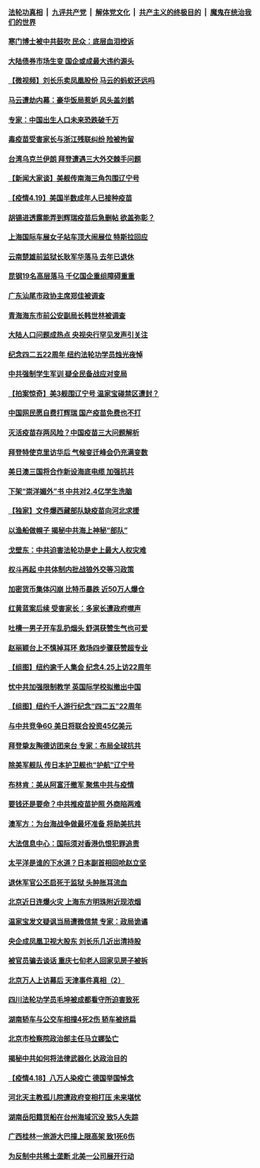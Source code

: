 

####  [法轮功真相](../../../../basic/blob/master/README.md?t=04200002) &nbsp;|&nbsp; [九评共产党](../../../../9ping.md/blob/master/README.md?t=04200002) &nbsp;|&nbsp; [解体党文化](../../../../jtdwh.md/blob/master/README.md?t=04200002)  &nbsp;|&nbsp; [共产主义的终极目的](../../../../gczydzjmd.md/blob/master/README.md?t=04200002) &nbsp;|&nbsp; [魔鬼在统治我们的世界](../../../../mgztzwmdsj.md/blob/master/README.md?t=04200002) 

#### [寒门博士被中共鼓吹 民众：底层血泪控诉](../pages/nsc413/n12890446.md?t=04200002) 

#### [大陆债券市场生变 国企或成最大违约源头](../pages/nsc413/n12889617.md?t=04200002) 

#### [【微视频】刘长乐卖凤凰股份 马云的蚂蚁还远吗](../pages/nsc413/n12890381.md?t=04200002) 

#### [马云遭劫内幕：豪华饭局惹妒 风头盖刘鹤](../pages/nsc413/n12890581.md?t=04200002) 

#### [专家：中国出生人口未来恐跌破千万](../pages/nsc413/n12890316.md?t=04200002) 

#### [毒疫苗受害家长与浙江残联纠纷 险被拘留](../pages/nsc413/n12889994.md?t=04200002) 

#### [台湾乌克兰伊朗 拜登遭遇三大外交棘手问题](../pages/nsc413/n12890203.md?t=04200002) 

#### [【新闻大家谈】美舰传南海三角包围辽宁号](../pages/nsc413/n12890502.md?t=04200002) 

#### [【疫情4.19】美国半数成年人已接种疫苗](../pages/nsc413/n12889914.md?t=04200002) 

#### [胡锡进透露能弄到辉瑞疫苗后急删帖 欲盖弥彰？](../pages/nsc413/n12890045.md?t=04200002) 

#### [上海国际车展女子站车顶大闹展位 特斯拉回应](../pages/nsc413/n12890170.md?t=04200002) 

#### [云南楚雄前监狱长耿军华落马 去年已退休](../pages/nsc413/n12889955.md?t=04200002) 

#### [昆钢19名高层落马 千亿国企重组障碍重重](../pages/nsc413/n12889422.md?t=04200002) 

#### [广东汕尾市政协主席郑佳被调查](../pages/nsc413/n12889706.md?t=04200002) 

#### [青海海东市前公安副局长韩世林被调查](../pages/nsc413/n12888986.md?t=04200002) 

#### [大陆人口问题成热点 央视央行罕见发声引关注](../pages/nsc413/n12888897.md?t=04200002) 

#### [纪念四二五22周年 纽约法轮功学员烛光夜悼](../pages/nsc413/n12889096.md?t=04200002) 

#### [中共强制学生军训 疑全民备战应对变局](../pages/nsc413/n12889514.md?t=04200002) 

#### [【拍案惊奇】美3舰围辽宁号 温家宝碰禁区遭封？](../pages/nsc413/n12889048.md?t=04200002) 

#### [中国网民愿自费打辉瑞 国产疫苗免费也不打](../pages/nsc413/n12889145.md?t=04200002) 


#### [灭活疫苗存两风险？中国疫苗三大问题解析](../pages/nsc413/n12872973.md?t=04200002) 

#### [拜登特使克里访华后 气候变迁峰会仍充满变数](../pages/nsc413/n12888903.md?t=04200002) 

#### [美日澳三国将合作新设海底电缆 加强抗共](../pages/nsc413/n12889178.md?t=04200002) 

#### [下架“崇洋媚外”书 中共对2.4亿学生洗脑](../pages/nsc413/n12888911.md?t=04200002) 

#### [【独家】文件爆西藏部队缺疫苗向河北求援](../pages/nsc413/n12888922.md?t=04200002) 

#### [以渔船做幌子 揭秘中共海上神秘“部队”](../pages/nsc413/n12888764.md?t=04200002) 

#### [戈壁东：中共迫害法轮功是史上最大人权灾难](../pages/nsc413/n12888833.md?t=04200002) 

#### [权斗再起 中共体制内批战狼外交等习政策](../pages/nsc413/n12888818.md?t=04200002) 

#### [加密货币集体闪崩 比特币暴跌 近50万人爆仓](../pages/nsc413/n12888724.md?t=04200002) 

#### [红黄蓝案后续 受害家长：多家长遭政府噤声](../pages/nsc413/n12888666.md?t=04200002) 

#### [吐槽一男子开车乱扔烟头 舒淇获赞生气也可爱](../pages/nsc413/n12888617.md?t=04200002) 

#### [赵丽颖台上不慎掉耳环 救场四步骤获赞超专业](../pages/nsc413/n12888429.md?t=04200002) 

#### [【组图】纽约逾千人集会 纪念4.25上访22周年](../pages/nsc413/n12888594.md?t=04200002) 

#### [忧中共加强限制教学 英国际学校拟撤出中国](../pages/nsc413/n12888400.md?t=04200002) 

#### [【组图】纽约千人游行纪念“四二五”22周年](../pages/nsc413/n12888536.md?t=04200002) 

#### [与中共竞争6G 美日将联合投资45亿美元](../pages/nsc413/n12888507.md?t=04200002) 

#### [拜登挚友陶德访团来台 专家：布局全球抗共](../pages/nsc413/n12888018.md?t=04200002) 

#### [除美军舰队 传日本护卫舰也“护航”辽宁号](../pages/nsc413/n12888296.md?t=04200002) 

#### [布林肯：美从阿富汗撤军 聚焦中共与疫情](../pages/nsc413/n12888272.md?t=04200002) 

#### [要钱还是要命？中共推疫苗护照 外商陷两难](../pages/nsc413/n12888288.md?t=04200002) 

#### [澳军方：为台海战争做最坏准备 将助美抗共](../pages/nsc413/n12888237.md?t=04200002) 

#### [大法信息中心：国际须对香港仇恨犯罪追责](../pages/nsc413/n12887411.md?t=04200002) 

#### [太平洋是谁的下水道？日本副首相回呛赵立坚](../pages/nsc413/n12888173.md?t=04200002) 

#### [退休军官公丕启死于监狱 头肿胀耳流血](../pages/nsc413/n12887874.md?t=04200002) 

#### [北京近日连爆火灾 上海东方明珠附近现浓烟](../pages/nsc413/n12887962.md?t=04200002) 

#### [温家宝发文疑讽当局遭微信禁 专家：政局诡谲](../pages/nsc413/n12888141.md?t=04200002) 

#### [央企成凤凰卫视大股东 刘长乐几近出清持股](../pages/nsc413/n12888070.md?t=04200002) 

#### [被官员骗去谈话 重庆七旬老人回家见房子被拆](../pages/nsc413/n12888142.md?t=04200002) 

#### [北京万人上访幕后 天津事件真相（2）](../pages/nsc413/n12886978.md?t=04200002) 

#### [四川法轮功学员毛坤被成都看守所迫害致死](../pages/nsc413/n12887453.md?t=04200002) 

#### [湖南轿车与公交车相撞4死2伤 轿车被挤扁](../pages/nsc413/n12887899.md?t=04200002) 

#### [北京市检察院政治部主任马立娜坠亡](../pages/nsc413/n12887709.md?t=04200002) 

#### [揭秘中共如何将法律武器化 达政治目的](../pages/nsc413/n12883245.md?t=04200002) 

#### [【疫情4.18】八万人染疫亡 德国举国悼念](../pages/nsc413/n12887760.md?t=04200002) 

#### [河北天主教孤儿院遭政府变相打压 未来堪忧](../pages/nsc413/n12887756.md?t=04200002) 

#### [湖南岳阳籍货船在台州海域沉没 致5人失踪](../pages/nsc413/n12887659.md?t=04200002) 

#### [广西桂林一旅游大巴撞上限高架 致1死6伤](../pages/nsc413/n12887609.md?t=04200002) 

#### [为反制中共稀土垄断 北美一公司展开行动](../pages/nsc413/n12862989.md?t=04200002) 


